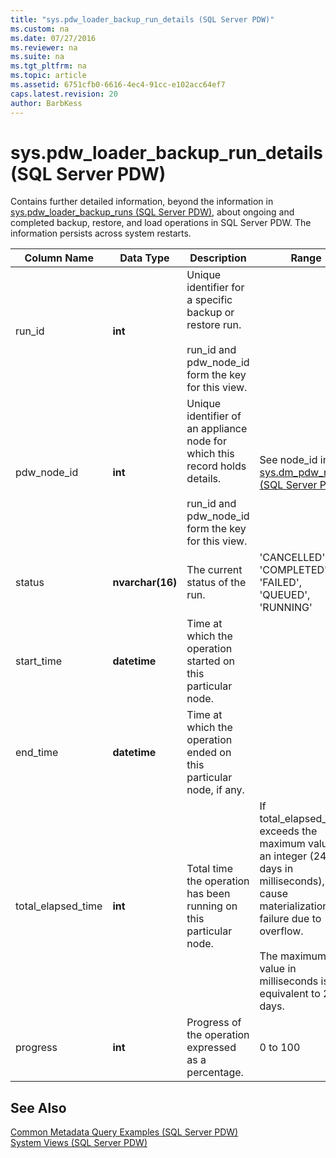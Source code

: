 ```yaml
---
title: "sys.pdw_loader_backup_run_details (SQL Server PDW)"
ms.custom: na
ms.date: 07/27/2016
ms.reviewer: na
ms.suite: na
ms.tgt_pltfrm: na
ms.topic: article
ms.assetid: 6751cfb0-6616-4ec4-91cc-e102acc64ef7
caps.latest.revision: 20
author: BarbKess
---
```

# sys.pdw_loader_backup_run_details (SQL Server PDW)
Contains further detailed information, beyond the information in [sys.pdw_loader_backup_runs &#40;SQL Server PDW&#41;](../../mpp/sqlpdw/sys-pdw-loader-backup-runs-sql-server-pdw.md), about ongoing and completed backup, restore, and load operations in SQL Server PDW. The information persists across system restarts.  
  
|Column Name|Data Type|Description|Range|  
|---------------|-------------|---------------|---------|  
|run_id|**int**|Unique identifier for a specific backup or restore run.<br /><br />run_id and pdw_node_id form the key for this view.||  
|pdw_node_id|**int**|Unique identifier of an appliance node for which this record holds details.<br /><br />run_id and pdw_node_id form the key for this view.|See node_id in [sys.dm_pdw_nodes &#40;SQL Server PDW&#41;](../../mpp/sqlpdw/sys-dm-pdw-nodes-sql-server-pdw.md).|  
|status|**nvarchar(16)**|The current status of the run.|'CANCELLED', 'COMPLETED', 'FAILED', 'QUEUED', 'RUNNING'|  
|start_time|**datetime**|Time at which the operation started on this particular node.||  
|end_time|**datetime**|Time at which the operation ended on this particular node, if any.||  
|total_elapsed_time|**int**|Total time the operation has been running on this particular node.|If total_elapsed_time exceeds the maximum value for an integer (24.8 days in milliseconds), it will cause materialization failure due to overflow.<br /><br />The maximum value in milliseconds is equivalent to 24.8 days.|  
|progress|**int**|Progress of the operation expressed as a percentage.|0 to 100|  
  
## See Also  
[Common Metadata Query Examples &#40;SQL Server PDW&#41;](../../mpp/sqlpdw/common-metadata-query-examples-sql-server-pdw.md)  
[System Views &#40;SQL Server PDW&#41;](../../mpp/sqlpdw/system-views-sql-server-pdw.md)  
  
